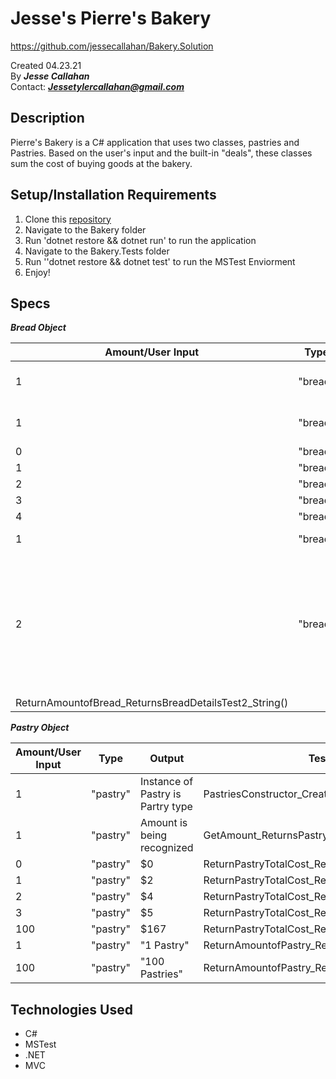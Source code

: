 # Jesse's Pierre's Bakery
https://github.com/jessecallahan/Bakery.Solution

Created 04.23.21</br>
By _**Jesse Callahan**_</br>
Contact: _**Jessetylercallahan@gmail.com**_</br>

## Description
Pierre's Bakery is a C# application that uses two classes, pastries and Pastries. Based on the user's input and the built-in "deals", these classes sum the cost of buying goods at the bakery.

## Setup/Installation Requirements

1. Clone this [repository](https://github.com/jessecallahan/Bakery.Solution)
2. Navigate to the Bakery folder
3. Run 'dotnet restore && dotnet run' to run the application
4. Navigate to the Bakery.Tests folder
5. Run ''dotnet restore && dotnet test' to run the MSTest Enviorment
6. Enjoy!

## Specs

_**Bread Object**_

|  Amount/User Input|  Type | Output  | Test Function |
|---|---|---|---|
| 1  |  "bread" | Instance of Bread is Bread type | BreadConstructor_CreatesInstanceOfBread_Bread() | 
| 1  |  "bread"  | Amount is being recognized | GetAmount_ReturnsBreadAmount_Int() |
| 0  |  "bread" | $0 |ReturnBreadTotalCost_ReturnsBreadTotalCostTest1_Int()|
| 1  |  "bread" | $5  | ReturnBreadTotalCost_ReturnsBreadTotalCostTest2_Int() |
| 2  |  "bread" | $10  | ReturnBreadTotalCost_ReturnsBreadTotalCostTest3_Int() |
| 3  |  "bread" | $10  | ReturnBreadTotalCost_ReturnsBreadTotalCostTest4_Int() |
| 4  |  "bread" | $15  | ReturnBreadTotalCost_ReturnsBreadTotalCostTest5_Int() |
| 1  |  "bread" | "1 Loaf of Bread" | ReturnAmountofBread_ReturnsBreadDetailsTest1_String() |
| 2  |  "bread" | "3 Loaves of Bread" Note: Remember you cannot order 2 loaves, you always get that third one for free  | 
ReturnAmountofBread_ReturnsBreadDetailsTest2_String() |

_**Pastry Object**_

|  Amount/User Input|  Type | Output  | Test Function |
|---|---|---|---|
| 1  |  "pastry" | Instance of Pastry is Partry type | PastriesConstructor_CreatesInstanceOfPastry_Pastries() | 
| 1  |  "pastry"  | Amount is being recognized | GetAmount_ReturnsPastryAmount_Int() |
| 0  |  "pastry" | $0 | ReturnPastryTotalCost_ReturnsPastryTotalCostTest1_Int()|
| 1  |  "pastry" | $2  | ReturnPastryTotalCost_ReturnsPastryTotalCostTest2_Int() |
| 2  |  "pastry" | $4  | ReturnPastryTotalCost_ReturnsPastryTotalCostTest3_Int() |
| 3  |  "pastry" | $5  | ReturnPastryTotalCost_ReturnsPastryTotalCostTest4_Int() |
| 100  |  "pastry" | $167  | ReturnPastryTotalCost_ReturnsPastryTotalCostTest5_Int() |
| 1  |  "pastry" | "1 Pastry" | ReturnAmountofPastry_ReturnsPastryDetailsTest1_String() |
| 100  |  "pastry" | "100 Pastries"  | ReturnAmountofPastry_ReturnsPastryDetailsTest2_String() |

## Technologies Used
* C#
* MSTest
* .NET
* MVC



